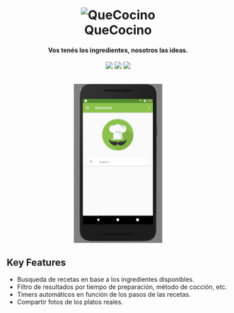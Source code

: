 <h1 align="center">
  <img src="https://raw.githubusercontent.com/UTN-FRBA-Mobile/dev/app/src/main/res/mipmap-xxxhdpi/ic_launcher.png" alt="QueCocino" width="200">
  <br>
  QueCocino
  <br>
</h1>

<h4 align="center">Vos tenés los ingredientes, nosotros las ideas.</h4>

<p align="center">
      <img src="https://img.shields.io/badge/Stage-Alpha-orange.svg">
      <img src="https://img.shields.io/badge/BUILT FOR-Android-brightgreen.svg">
      <img src="https://img.shields.io/badge/API-16-brightgreen.svg">
</p>


<p align="center">
  <br>
  <img src="https://raw.githubusercontent.com/UTN-FRBA-Mobile/QueCocino/master/img/Demo.gif" alt="QueCocino" width="200">
  <br>
</p>

## Key Features

* Busqueda de recetas en base a los ingredientes disponibles.
* Filtro de resultados por tiempo de preparación, método de cocción, etc.
* Timers automáticos en función de los pasos de las recetas.
* Compartir fotos de los platos reales.
